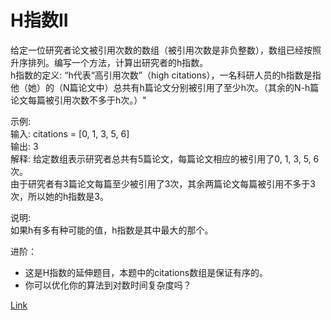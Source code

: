 <h1>H指数II</h1>

给定一位研究者论文被引用次数的数组（被引用次数是非负整数），数组已经按照升序排列。编写一个方法，计算出研究者的h指数。</br>
h指数的定义: “h代表“高引用次数”（high citations），一名科研人员的h指数是指他（她）的（N篇论文中）总共有h篇论文分别被引用了至少h次。（其余的N-h篇论文每篇被引用次数不多于h次。）"</br>

示例:</br>
输入: citations = [0, 1, 3, 5, 6]</br>
输出: 3</br>
解释: 给定数组表示研究者总共有5篇论文，每篇论文相应的被引用了0, 1, 3, 5, 6次。</br>
由于研究者有3篇论文每篇至少被引用了3次，其余两篇论文每篇被引用不多于3次，所以她的h指数是3。</br>

说明:</br>
如果h有多有种可能的值，h指数是其中最大的那个。</br>

进阶：
- 这是H指数的延伸题目，本题中的citations数组是保证有序的。
- 你可以优化你的算法到对数时间复杂度吗？

[Link](https://leetcode-cn.com/problems/h-index-ii/)